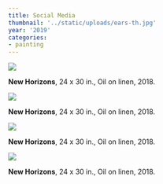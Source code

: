 ```yaml
---
title: Social Media
thumbnail: '../static/uploads/ears-th.jpg'
year: '2019'
categories:
- painting
---
```


![](https://res.cloudinary.com/df2ebjhsp/image/upload/c_scale,w_800,dpr_auto,f_auto,q_auto:low/v1579074360/30.jpg)

<p class="art-caption"><b>New Horizons</b>, 24 x 30 in., Oil on linen, 2018.</p>

![](https://res.cloudinary.com/df2ebjhsp/image/upload/c_scale,w_800,dpr_auto,f_auto,q_auto:low/v1579074360/31.jpg)

<p class="art-caption"><b>New Horizons</b>, 24 x 30 in., Oil on linen, 2018.</p>

![](https://res.cloudinary.com/df2ebjhsp/image/upload/c_scale,w_800,dpr_auto,f_auto,q_auto:low/v1579074360/32.jpg)

<p class="art-caption"><b>New Horizons</b>, 24 x 30 in., Oil on linen, 2018.</p>


![](https://res.cloudinary.com/df2ebjhsp/image/upload/c_scale,w_800,dpr_auto,f_auto,q_auto:low/v1579074360/33.jpg)

<p class="art-caption"><b>New Horizons</b>, 24 x 30 in., Oil on linen, 2018.</p>


